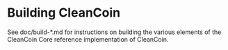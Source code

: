 Building CleanCoin
================

See doc/build-*.md for instructions on building the various
elements of the CleanCoin Core reference implementation of CleanCoin.
